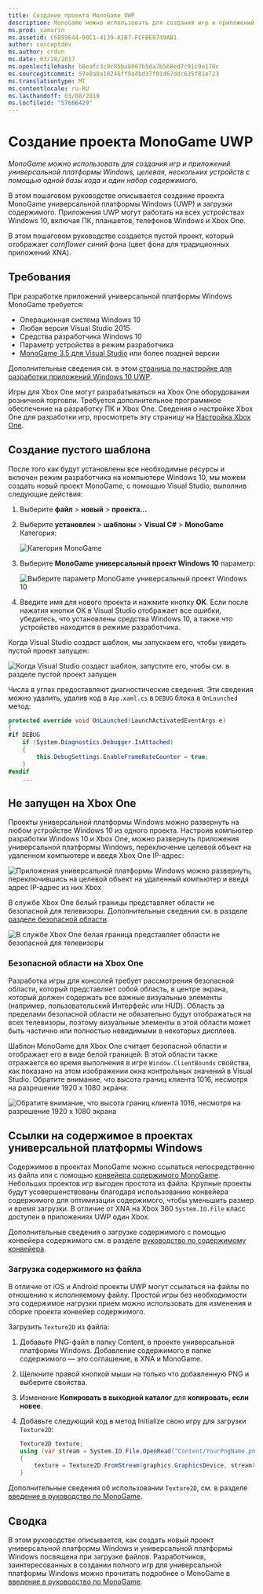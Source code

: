 ```yaml
---
title: Создание проекта MonoGame UWP
description: MonoGame можно использовать для создания игр и приложений универсальной платформы Windows, целевая, нескольких устройств с помощью одной базы кода и один набор содержимого.
ms.prod: xamarin
ms.assetid: C6B99E44-00C1-4139-A1B7-FCFBE8749AB1
author: conceptdev
ms.author: crdun
ms.date: 03/28/2017
ms.openlocfilehash: b8eafc3c9c85ba8067b5da7b568ed7c91c9e170c
ms.sourcegitcommit: 57e8a0a10246ff9a4bd37f01d67ddc635f81e723
ms.translationtype: MT
ms.contentlocale: ru-RU
ms.lasthandoff: 03/08/2019
ms.locfileid: "57666429"
---
```

# <a name="creating-a-monogame-uwp-project"></a>Создание проекта MonoGame UWP

_MonoGame можно использовать для создания игр и приложений универсальной платформы Windows, целевая, нескольких устройств с помощью одной базы кода и один набор содержимого._

В этом пошаговом руководстве описывается создание проекта MonoGame универсальной платформы Windows (UWP) и загрузки содержимого. Приложения UWP могут работать на всех устройствах Windows 10, включая ПК, планшетов, телефонов Windows и Xbox One.

В этом пошаговом руководстве создается пустой проект, который отображает *cornflower синий* фона (цвет фона для традиционных приложений XNA).

## <a name="requirements"></a>Требования

При разработке приложений универсальной платформы Windows MonoGame требуется:

- Операционная система Windows 10
- Любая версия Visual Studio 2015
- Средства разработчика Windows 10
- Параметр устройства в режим разработчика
- [MonoGame 3.5 для Visual Studio](http://www.monogame.net/2016/03/17/monogame-3-5/) или более поздней версии

Дополнительные сведения см. в этом [страница по настройке для разработки приложений Windows 10 UWP](https://msdn.microsoft.com/windows/uwp/get-started/get-set-up).

Игры для Xbox One могут разрабатываться на Xbox One оборудовании розничной торговли. Требуется дополнительное программное обеспечение на разработку ПК и Xbox One. Сведения о настройке Xbox One для разработки игр, просмотреть эту страницу на [Настройка Xbox One](https://msdn.microsoft.com/windows/uwp/xbox-apps/index).

## <a name="creating-an-empty-template"></a>Создание пустого шаблона

После того как будут установлены все необходимые ресурсы и включен режим разработчика на компьютере Windows 10, мы можем создать новый проект MonoGame, с помощью Visual Studio, выполнив следующие действия:

1. Выберите **файл** > **новый** > **проекта...**
1. Выберите **установлен** > **шаблоны** > **Visual C#**   >  **MonoGame** Категория:

    ![](uwp-images/image1.png "Категория MonoGame")

1. Выберите **MonoGame универсальный проект Windows 10** параметр:

    ![](uwp-images/image2.png "Выберите параметр MonoGame универсальный проект Windows 10")

1. Введите имя для нового проекта и нажмите кнопку **ОК**.
Если после нажатия кнопки ОК в Visual Studio отображает все ошибки, убедитесь, что установлены средства Windows 10, а также что устройство находится в режиме разработчика.

Когда Visual Studio создаст шаблон, мы запускаем его, чтобы увидеть пустой проект запущен:

![](uwp-images/image3.png "Когда Visual Studio создаст шаблон, запустите его, чтобы см. в разделе пустой проект запущен")

Числа в углах предоставляют диагностические сведения. Эти сведения можно удалить, удалив код в `App.xaml.cs` в `DEBUG` блока в `OnLaunched` метод:


```csharp
protected override void OnLaunched(LaunchActivatedEventArgs e)
{
#if DEBUG
    if (System.Diagnostics.Debugger.IsAttached)
    {
        this.DebugSettings.EnableFrameRateCounter = true;
    }
#endif
    ...
```

## <a name="running-on-xbox-one"></a>Не запущен на Xbox One

Проекты универсальной платформы Windows можно развернуть на любом устройстве Windows 10 из одного проекта. Настроив компьютер разработки Windows 10 и Xbox One, можно развернуть приложения универсальной платформы Windows, переключение целевой объект на удаленном компьютере и введя Xbox One IP-адрес:

![](uwp-images/remote.png "Приложения универсальной платформы Windows можно развернуть, переключившись на целевой объект на удаленный компьютер и введя адрес IP-адрес из них Xbox")

В службе Xbox One белый границы представляет области не безопасной для телевизоры. Дополнительные сведения см. в разделе [разделе безопасной области](#safe-area-on-xbox-one).

![](uwp-images/safearea.png "В службе Xbox One белая граница представляет области не безопасной для телевизоры")

### <a name="safe-area-on-xbox-one"></a>Безопасной области на Xbox One

Разработка игры для консолей требует рассмотрения безопасной области, который представляет собой область, в центре экрана, который должен содержать все важные визуальные элементы (например, пользовательский Интерфейс или HUD). Область за пределами безопасной области не обязательно будут отображаться на всех телевизоры, поэтому визуальные элементы в этой области может быть частично или полностью невидимыми в некоторых дисплеев.

Шаблон MonoGame для Xbox One считает безопасной области и отображает его в виде белой границей. В этой области также отражается во время выполнения в игре `Window.ClientBounds` свойства, как показано на этом изображении окна контрольных значений в Visual Studio. Обратите внимание, что высота границ клиента 1016, несмотря на разрешение 1920 x 1080 экрана:

![](uwp-images/clientbounds.png "Обратите внимание, что высота границ клиента 1016, несмотря на разрешение 1920 x 1080 экрана")

## <a name="referencing-content-in-uwp-projects"></a>Ссылки на содержимое в проектах универсальной платформы Windows

Содержимое в проектах MonoGame можно ссылаться непосредственно из файла или с помощью [конвейера содержимого MonoGame](~/graphics-games/cocossharp/content-pipeline/index.md). Небольших проектов игр выгоден простота из файла. Крупные проекты будут усовершенствованы благодаря использованию конвейера содержимого для оптимизации содержимого, чтобы уменьшить размер и время загрузки. В отличие от XNA на Xbox 360 `System.IO.File` класс доступен в приложениях UWP один Xbox.

Дополнительные сведения о загрузке содержимого с помощью конвейера содержимого см. в разделе [руководство по содержимому конвейера](~/graphics-games/cocossharp/content-pipeline/index.md).

### <a name="loading-content-from-file"></a>Загрузка содержимого из файла

В отличие от iOS и Android проекты UWP могут ссылаться на файлы по отношению к исполняемому файлу. Простой игры без необходимости это содержимое нагрузки прием можно использовать для изменения и сборке проекта конвейер содержимого.

Загрузить `Texture2D` из файла:

1. Добавьте PNG-файл в папку Content, в проекте универсальной платформы Windows. Добавление содержимого в папке содержимого — это соглашение, в XNA и MonoGame.
1. Щелкните правой кнопкой мыши на только что добавленную PNG и выберите свойства.
1. Изменение **Копировать в выходной каталог** для **копировать, если новее**.
1. Добавьте следующий код в метод Initialize свою игру для загрузки `Texture2D`:

    ```csharp
    Texture2D texture;
    using (var stream = System.IO.File.OpenRead("Content/YourPngName.png"))
    {
        texture = Texture2D.FromStream(graphics.GraphicsDevice, stream);
    }
    ```

Дополнительные сведения об использовании `Texture2D`, см. в разделе [введение в руководство по MonoGame](~/graphics-games/monogame/introduction/index.md).

## <a name="summary"></a>Сводка

В этом руководстве описывается, как создать новый проект универсальной платформы Windows и универсальной платформы Windows посвящена при загрузке файлов. Разработчиков, заинтересованных в создании полного игр для универсальной платформы Windows можно прочитать подробнее о MonoGame в [введение в руководство по MonoGame](~/graphics-games/monogame/introduction/index.md).
